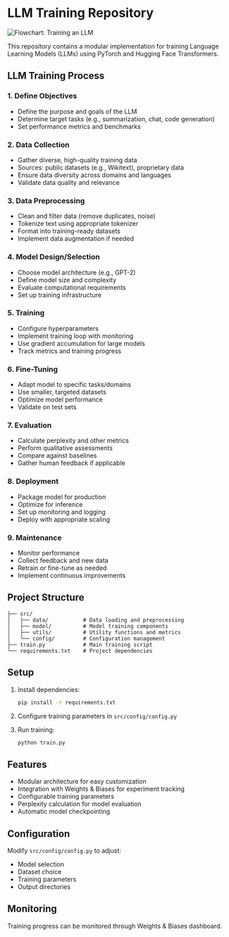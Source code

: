 # LLM Training Repository

![Flowchart: Training an LLM](https://raw.githubusercontent.com/elfalehed/llm-training/main/llm-flowchart.png)

This repository contains a modular implementation for training Language Learning Models (LLMs) using PyTorch and Hugging Face Transformers.

## LLM Training Process

### 1. Define Objectives
- Define the purpose and goals of the LLM
- Determine target tasks (e.g., summarization, chat, code generation)
- Set performance metrics and benchmarks

### 2. Data Collection
- Gather diverse, high-quality training data
- Sources: public datasets (e.g., Wikitext), proprietary data
- Ensure data diversity across domains and languages
- Validate data quality and relevance

### 3. Data Preprocessing
- Clean and filter data (remove duplicates, noise)
- Tokenize text using appropriate tokenizer
- Format into training-ready datasets
- Implement data augmentation if needed

### 4. Model Design/Selection
- Choose model architecture (e.g., GPT-2)
- Define model size and complexity
- Evaluate computational requirements
- Set up training infrastructure

### 5. Training
- Configure hyperparameters
- Implement training loop with monitoring
- Use gradient accumulation for large models
- Track metrics and training progress

### 6. Fine-Tuning
- Adapt model to specific tasks/domains
- Use smaller, targeted datasets
- Optimize model performance
- Validate on test sets

### 7. Evaluation
- Calculate perplexity and other metrics
- Perform qualitative assessments
- Compare against baselines
- Gather human feedback if applicable

### 8. Deployment
- Package model for production
- Optimize for inference
- Set up monitoring and logging
- Deploy with appropriate scaling

### 9. Maintenance
- Monitor performance
- Collect feedback and new data
- Retrain or fine-tune as needed
- Implement continuous improvements

## Project Structure

```
├── src/
│   ├── data/           # Data loading and preprocessing
│   ├── model/          # Model training components
│   ├── utils/          # Utility functions and metrics
│   └── config/         # Configuration management
├── train.py            # Main training script
└── requirements.txt    # Project dependencies
```

## Setup

1. Install dependencies:
   ```bash
   pip install -r requirements.txt
   ```

2. Configure training parameters in `src/config/config.py`

3. Run training:
   ```bash
   python train.py
   ```

## Features

- Modular architecture for easy customization
- Integration with Weights & Biases for experiment tracking
- Configurable training parameters
- Perplexity calculation for model evaluation
- Automatic model checkpointing

## Configuration

Modify `src/config/config.py` to adjust:
- Model selection
- Dataset choice
- Training parameters
- Output directories

## Monitoring

Training progress can be monitored through Weights & Biases dashboard.

